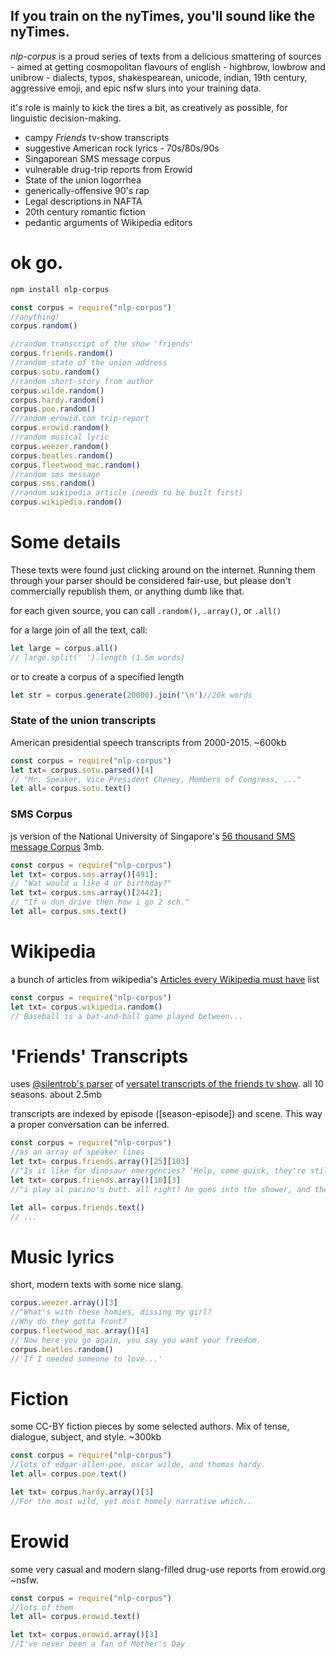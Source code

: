 ## If you train on the nyTimes, you'll sound like the nyTimes.
*nlp-corpus* is a proud series of texts from a delicious smattering of sources - aimed at getting cosmopolitan flavours of english - highbrow, lowbrow and unibrow -
dialects, typos, shakespearean, unicode, indian, 19th century, aggressive emoji, and epic nsfw slurs into your training data.

it's role is mainly to kick the tires a bit, as creatively as possible, for linguistic decision-making.

* campy *Friends* tv-show transcripts
* suggestive American rock lyrics - 70s/80s/90s
* Singaporean SMS message corpus
* vulnerable drug-trip reports from Erowid
* State of the union logorrhea
* generically-offensive 90's rap
* Legal descriptions in NAFTA
* 20th century romantic fiction
* pedantic arguments of Wikipedia editors

# ok go.
```bash
npm install nlp-corpus
```
```javascript
const corpus = require("nlp-corpus")
//anything!
corpus.random()

//random transcript of the show 'friends'
corpus.friends.random()
//random state of the union address
corpus.sotu.random()
//random short-story from author
corpus.wilde.random()
corpus.hardy.random()
corpus.poe.random()
//random erowid.com trip-report
corpus.erowid.random()
//random musical lyric
corpus.weezer.random()
corpus.beatles.random()
corpus.fleetwood_mac.random()
//random sms message
corpus.sms.random()
//random wikipedia article (needs to be built first)
corpus.wikipedia.random()
```

# Some details
These texts were found just clicking around on the internet.
Running them through your parser should be considered fair-use, but please don't commercially republish them, or anything dumb like that.

for each given source, you can call `.random()`, `.array()`, or `.all()`

for a large join of all the text, call:
```js
let large = corpus.all()
// large.split(' ').length (1.5m words)
```
or to create a corpus of a specified length
```js
let str = corpus.generate(20000).join('\n')//20k words
```

### State of the union transcripts
American presidential speech transcripts from 2000-2015. ~600kb
```javascript
const corpus = require("nlp-corpus")
let txt= corpus.sotu.parsed()[4]
// "Mr. Speaker, Vice President Cheney, Members of Congress, ..."
let all= corpus.sotu.text()
```

### SMS Corpus
js version of the National University of Singapore's [56 thousand SMS message  Corpus](http://wing.comp.nus.edu.sg:8080/SMSCorpus/overview.jsp) 3mb.

```javascript
const corpus = require("nlp-corpus")
let txt= corpus.sms.array()[491];
// "Wat would u like 4 ur birthday?"
let txt= corpus.sms.array()[2442];
// "If u dun drive then how i go 2 sch."
let all= corpus.sms.text()
```

# Wikipedia
a bunch of articles from wikipedia's [Articles every Wikipedia must have](https://meta.wikimedia.org/wiki/List_of_articles_every_Wikipedia_should_have) list
```javascript
const corpus = require("nlp-corpus")
let txt= corpus.wikipedia.random()
// Baseball is a bat-and-ball game played between...
```

# 'Friends' Transcripts
uses [@silentrob's parser](https://github.com/silentrob/superscript-friends) of [versatel transcripts of the friends tv show](http://home.versatel.nl/friendspic0102/). all 10 seasons. about 2.5mb

transcripts are indexed by episode ([season-episode]) and scene. This way a proper conversation can be inferred.
```javascript
const corpus = require("nlp-corpus")
//as an array of speaker lines
let txt= corpus.friends.array()[25][103]
//"Is it like for dinosaur emergencies? 'Help, come quick, they're still extinct.'"
let txt= corpus.friends.array()[16][3]
//"i play al pacino's butt. all right? he goes into the shower, and then- i'm his butt..."

let all= corpus.friends.text()
// ...
```
# Music lyrics
short, modern texts with some nice slang.
```javascript
corpus.weezer.array()[3]
//"What's with these homies, dissing my girl?
//Why do they gotta front?
corpus.fleetwood_mac.array()[4]
//'Now here you go again, you say you want your freedom.
corpus.beatles.random()
//'If I needed someone to love...'
```

# Fiction
some CC-BY fiction pieces by some selected authors. Mix of tense, dialogue, subject, and style. ~300kb
```javascript
const corpus = require("nlp-corpus")
//lots of edgar-allen-poe, oscar wilde, and thomas hardy.
let all= corpus.poe.text()

let txt= corpus.hardy.array()[3]
//For the most wild, yet most homely narrative which..
```

# Erowid
some very casual and modern slang-filled drug-use reports from erowid.org ~nsfw.
```javascript
const corpus = require("nlp-corpus")
//lots of them
let all= corpus.erowid.text()

let txt= corpus.erowid.array()[3]
//I've never been a fan of Mother's Day
```
